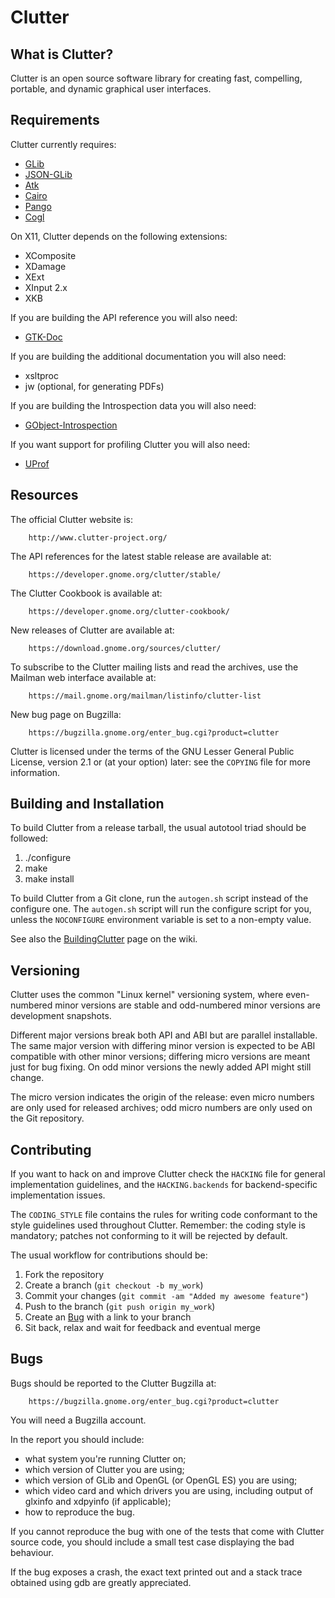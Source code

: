 Clutter
=======

What is Clutter?
----------------

Clutter is an open source software library for creating fast, compelling,
portable, and dynamic graphical user interfaces.

Requirements
------------

Clutter currently requires:

* [GLib](http://git.gnome.org/browse/glib)
* [JSON-GLib](http://git.gnome.org/browse/json-glib)
* [Atk](http://git.gnome.org/browse/atk)
* [Cairo](http://cairographics.org)
* [Pango](http://git.gnome.org/browse/pango)
* [Cogl](http://git.gnome.org/browse/cogl)

On X11, Clutter depends on the following extensions:

* XComposite
* XDamage
* XExt
* XInput 2.x
* XKB

If you are building the API reference you will also need:

* [GTK-Doc](http://git.gnome.org/browse/gtk-doc)

If you are building the additional documentation you will also need:

* xsltproc
* jw (optional, for generating PDFs)

If you are building the Introspection data you will also need:

* [GObject-Introspection](http://git.gnome.org/browse/gobject-introspection)

If you want support for profiling Clutter you will also need:

* [UProf](git://github.com/rib/UProf.git)

Resources
---------

The official Clutter website is:

        http://www.clutter-project.org/

The API references for the latest stable release are available at:

        https://developer.gnome.org/clutter/stable/

The Clutter Cookbook is available at:

        https://developer.gnome.org/clutter-cookbook/

New releases of Clutter are available at:

        https://download.gnome.org/sources/clutter/

To subscribe to the Clutter mailing lists and read the archives, use the
Mailman web interface available at:

        https://mail.gnome.org/mailman/listinfo/clutter-list

New bug page on Bugzilla:

        https://bugzilla.gnome.org/enter_bug.cgi?product=clutter

Clutter is licensed under the terms of the GNU Lesser General Public
License, version 2.1 or (at your option) later: see the `COPYING` file
for more information.

Building and Installation
-------------------------

To build Clutter from a release tarball, the usual autotool triad should
be followed:

1. ./configure
2. make
3. make install

To build Clutter from a Git clone, run the `autogen.sh` script instead
of the configure one. The `autogen.sh` script will run the configure script
for you, unless the `NOCONFIGURE` environment variable is set to a non-empty
value.

See also the [BuildingClutter][building-clutter] page on the wiki.

Versioning
----------

Clutter uses the common "Linux kernel" versioning system, where
even-numbered minor versions are stable and odd-numbered minor
versions are development snapshots.

Different major versions break both API and ABI but are parallel
installable. The same major version with differing minor version is
expected to be ABI compatible with other minor versions; differing
micro versions are meant just for bug fixing. On odd minor versions
the newly added API might still change.

The micro version indicates the origin of the release: even micro
numbers are only used for released archives; odd micro numbers are
only used on the Git repository.

Contributing
------------

If you want to hack on and improve Clutter check the `HACKING` file for
general implementation guidelines, and the `HACKING.backends` for
backend-specific implementation issues.

The `CODING_STYLE` file contains the rules for writing code conformant to
the style guidelines used throughout Clutter. Remember: the coding style
is mandatory; patches not conforming to it will be rejected by default.

The usual workflow for contributions should be:

1. Fork the repository
2. Create a branch (`git checkout -b my_work`)
3. Commit your changes (`git commit -am "Added my awesome feature"`)
4. Push to the branch (`git push origin my_work`)
5. Create an [Bug][bugzilla-clutter] with a link to your branch
6. Sit back, relax and wait for feedback and eventual merge

Bugs
----

Bugs should be reported to the Clutter Bugzilla at:

        https://bugzilla.gnome.org/enter_bug.cgi?product=clutter

You will need a Bugzilla account.

In the report you should include:

* what system you're running Clutter on;
* which version of Clutter you are using;
* which version of GLib and OpenGL (or OpenGL ES) you are using;
* which video card and which drivers you are using, including output of
  glxinfo and xdpyinfo (if applicable);
* how to reproduce the bug.

If you cannot reproduce the bug with one of the tests that come with Clutter
source code, you should include a small test case displaying the bad
behaviour.

If the bug exposes a crash, the exact text printed out and a stack trace
obtained using gdb are greatly appreciated.

[building-clutter]: https://wiki.gnome.org/Projects/Clutter/Building
[bugzilla-clutter]: https://bugzilla.gnome.org/enter_bug.cgi?product=clutter
